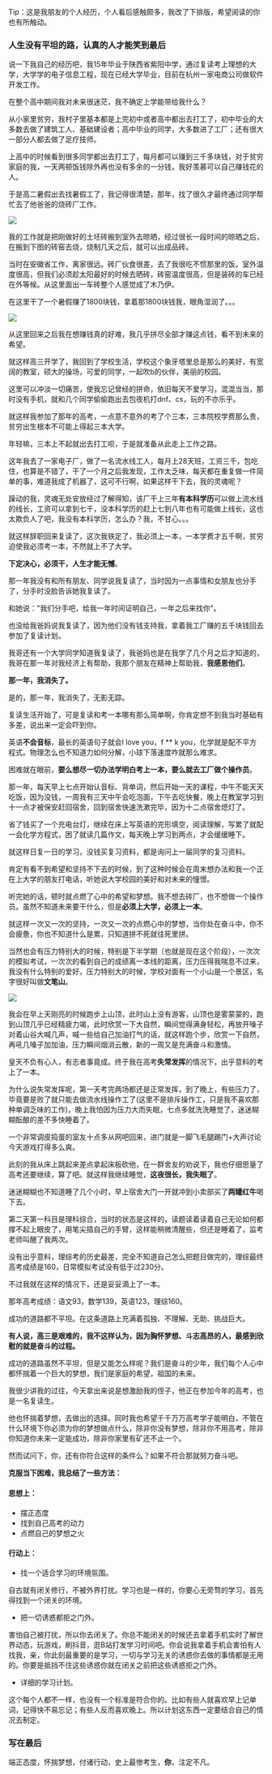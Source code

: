 Tip：这是我朋友的个人经历，个人看后感触颇多，我改了下排版，希望阅读的你也有所触动。

###  人生没有平坦的路，认真的人才能笑到最后

说一下我自己的经历吧，我15年毕业于陕西省紫阳中学，通过复读考上理想的大学，大学学的电子信息工程，现在已经大学毕业，目前在杭州一家电商公司做软件开发工作。

在整个高中期间我对未来很迷茫，我不确定上学能带给我什么？

从小家里贫穷，我村子里基本都是上完初中或者高中都出去打工了，初中毕业的大多数去做了建筑工人、基础建设者；高中毕业的同学，大多数进了工厂；还有很大一部分人都去做了足疗技师。

上高中的时候看到很多同学都出去打工了，每月都可以赚到三千多块钱，对于贫穷家庭的我，一天两顿饭钱除外再也没有多余的一分钱，我好羡慕可以自己赚钱花的人。

于是高二暑假出去找暑假工了，我记得很清楚，那年，找了很久才最终通过同学帮忙去了他爸爸的烧砖厂工作。

![](https://tva1.sinaimg.cn/large/00831rSTgy1gcdif9xh5uj30p00gotas.jpg)

我的工作就是把刚做好的土坯砖搬到室外去晾晒，经过很长一段时间的晾晒之后，在搬到下图的砖窑去烧，烧制几天之后，就可以出成品砖。

当时在安徽省工作，离家很远。砖厂伙食很差，去了我很吃不惯那里的饭。室外温度很高，但我们必须趁太阳最好的时候去晒砖，砖窑温度很高，但是装砖的车已经在外等候。从这里面出一车砖整个人感觉成了木乃伊。

在这里干了一个暑假赚了1800块钱，拿着那1800块钱我，眼角湿润了。。。

![](https://tva1.sinaimg.cn/large/00831rSTgy1gcdif8we7xj3076070dfv.jpg)

从这里回来之后我在想赚钱真的好难，我几乎拼尽全部才赚这点钱，看不到未来的希望。

就这样高三开学了，我回到了学校生活，学校这个象牙塔里总是那么的美好，有宽阔的教室，硕大的操场，可爱的同学，一起吹b的伙伴，美丽的校园。

这里可以冲淡一切痛苦，使我忘记曾经的拼命，依旧每天不爱学习，混混当当，那时没有手机，就和几个同学偷偷跑出去包夜机打dnf、cs，玩的不亦乐乎。

就这样我参加了那年的高考，一点意不意外的考了个三本，三本院校学费那么贵，贫穷出生根本不可能上得起三本大学。

年轻嘛，三本上不起就出去打工呗，于是就准备从此走上工作之路。

这年我去了一家电子厂，做了一名流水线工人，每月上28天班，工资三千，包吃住，也算是不错了，干了一个月之后我发现，工作太乏味，每天都在重复做一件简单的事，难道我成了机器了，这可不行啊，如果这样干下去，我的灵魂呢？

躁动的我，灵魂无处安放经过了解得知，该厂干上三年**有本科学历**可以做上流水线的线长，工资可以拿到七千，没本科学历的赶上七到八年也有可能做上线长，这也太欺负人了吧，我没有本科学历，怎么办？我，不甘心。。。

就这样辞职回来复读了，这次我铁定了，我必须上一本，一本学费才五千啊，贫穷迫使我必须考一本，不然就上不了大学。

**下定决心，必须干，人生才能无憾**。

那一年我没有和所有朋友、同学说我复读了，当时因为一点事情和女朋友也分手了，分手时没脸告诉她我复读了。

和她说："我们分手吧，给我一年时间证明自己，一年之后来找你"。

也没给我爸妈说我复读了，因为他们没有钱支持我，拿着我工厂赚的五千块钱回去参加了复读计划。

我哥还有一个大学同学知道我复读了，我爸妈也是在我学了几个月之后才知道的，我哥在那一年对我经济上有帮助，我那个朋友在精神上帮助我，**我感恩他们**。

**那一年，我消失了。**

是的，那一年，我消失了，无影无踪。

复读生活开始了，可是复读和考一本哪有那么简单啊，你肯定想不到我当时基础有多差，说出来一定会吓到你。

英语**不会音标**，最长的英语句子就会I love you，f ** k you，化学就是配不平方程式。物理怎么也不知道力如何分解，小球下落速度咋就那么难求。

困难就在眼前，**要么想尽一切办法学明白考上一本，要么就去工厂做个操作员**。

那一年，每天早上七点开始认音标、背单词，然后开始一天的课程，中午不能天天吃饭，因为没钱，一周我有三天中午会吃泡面，下午去吃快餐，晚上在教室学习到十一点才被保安赶回宿舍，回到宿舍快速洗漱完毕，因为十二点宿舍熄灯了。

省了钱买了一个充电台灯，继续在床上写英语的完形填空，阅读理解，写累了就配一会化学方程式，困了就读几篇作文，每天晚上学习到两点，才会缓缓睡下。

就这样日复一日的学习，没钱买复习资料，都是询问上一届同学的复习资料。

肯定有看不到希望和坚持不下去的时候，到了这种时候会在周末想办法和我一个正在上大学的朋友打电话，听她说大学校园的美好和对未来的憧憬。

听完她的话，顿时就点燃了心中的希望和梦想。我不想去砖厂，也不想做一个操作员。虽然不知道未来要干什么，但是**必须上大学，必须上一本**。

就这样一次又一次的坚持，一次又一次的点燃心中的梦想，当你处在奋斗中，你不会疲惫，你也不知道什么是累，只知道拼不死就往死里拼。

当然也会有压力特别大的时候，特别是下半学期（也就是现在这个阶段），一次次的模拟考试，一次次的看到自己的成绩离一本线的距离，压力压得我喘息不过来，我没有什么特别的爱好，压力特别大的时候，学校对面有一个小山是一个景区，名字很好叫做**文笔山**。

![](https://tva1.sinaimg.cn/large/00831rSTgy1gcdif9ebyij30hs0bx758.jpg)

 我会在早上天刚亮的时候跑步上山顶，此时山上没有游客，山顶也是雾蒙蒙的，跑到山顶几乎已经精疲力竭，此时欣赏一下大自然，瞬间觉得满身轻松，再放开嗓子对着山谷大喊几声，喊一些给自己加油打气的话，就这样跑个步，欣赏一下自然，再吼几嗓子加加油，压力瞬间烟消云散，新的一周又是充满奋斗和激情。

皇天不负有心人，有志者事竟成。终于我在高考**失常发挥**的情况下，出乎意料的考上了一本。

为什么说失常发挥呢，第一天考完两场都还是正常发挥，到了晚上，有些压力了，毕竟要是败了就只能去做流水线操作工了(这里不是排斥操作工，只是我不喜欢那种单调乏味的工作)，晚上我怕因为压力大而失眠，七点多就洗洗睡觉了，迷迷糊糊酝酿的差不多快睡着了。

一个非常调皮捣蛋的室友十点多从网吧回来，进门就是一脚飞毛腿踢门+大声讨论今天游戏打得多么爽。

此刻的我从床上跳起来差点拿起床板砍他，在一群舍友的劝说下，我也仔细思量了高考还要继续，算了吧。就这样我继续睡觉，**这夜很长，我失眠了**。

迷迷糊糊也不知道睡了几个小时，早上宿舍大门一开就冲到小卖部买了**两罐红牛**喝下去。

第二天第一科目是理科综合，当时的状态是这样的，读题读着读着自己无论如何都撑不起上眼皮了，用笔尖插自己的手臂，这样能稍微清醒些，但还是睡着了，监考老师叫醒了我两次。

没有出乎意料，理综考的历史最差，完全不知道自己怎么把题目做完的，理综最终高考成绩是160，日常模拟考试没有低于过230分。

不过我就在这样的情况下，还是妥妥滴上了一本。

那年高考成绩：语文93，数学139，英语123，理综160。

成功的道路都不平坦。在这条道路上充满着孤独、不理解、无助、挑战巨大。

**有人说，高三是艰难的，我不这样认为，因为胸怀梦想、斗志高昂的人，最感到欣慰的就是奋斗的过程。**

成功的道路虽然不平坦，但是又能怎么样呢？我们是奋斗的少年，我们每个人心中都怀揣着一个巨大的梦想，我们是家庭的希望，祖国的未来。

我很少讲我的过往，今天拿出来说是想激励我的侄子，他正在参加今年的高考，也是一名复读生。

他也怀揣着梦想，去做出的选择。同时我也希望千千万万高考学子能明白，不管在什么环境下你必须为你的梦想做点什么，除非你没有梦想，除非你不用高考，除非你知道你未来一定能成功，除非你家里有矿还不止一个。

然而试问下，你，还有你符合这样的条件么？如果不符合那就努力奋斗吧。

**克服当下困难，我总结了一些方法：**

#### 思想上：

- 摆正态度
- 找到自己高考的动力
- 点燃自己的梦想之火

#### 行动上：

- 找一个适合学习的环境氛围。

自古就有闭关修行，不被外界打扰。学习也是一样的，你要心无旁骛的学习，首先得找到一个闭关的环境。

- 把一切诱惑都拒之门外。

害怕自己被打扰，所以你去闭关了。你总不能闭关的时候还去拿着手机实时了解世界动态，玩游戏，刷抖音，逛B站打发学习时间吧。你会说我拿着手机会害怕有人找我，亲，你此刻最重要的是学习，一切与学习无关的诱惑你去做的事情都是无用的。你要是抵挡不住这些诱惑你就在闭关之前把这些诱惑拒之门外。

- 详细的学习计划。

这个每个人都不一样，也没有一个标准是符合你的。比如有些人就喜欢早上记单词，记得快不易忘记；有些人反而喜欢晚上。所以计划这东西一定要结合自己的情况去制定。

### 写在最后

端正态度，怀揣梦想，付诸行动，史上最惨考生，**你**，注定不凡。



